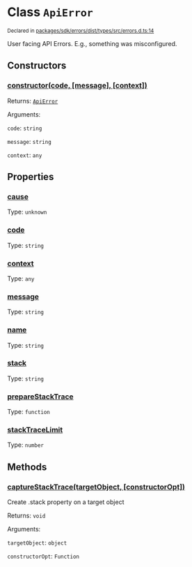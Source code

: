# Class `ApiError`
<sub>Declared in [packages/sdk/errors/dist/types/src/errors.d.ts:14]()</sub>


User facing API Errors.
E.g., something was misconfigured.

## Constructors
### [constructor(code, \[message\], \[context\])]()




Returns: <code>[ApiError](/api/@dxos/client/classes/ApiError)</code>

Arguments: 

`code`: <code>string</code>

`message`: <code>string</code>

`context`: <code>any</code>



## Properties
### [cause]()
Type: <code>unknown</code>



### [code]()
Type: <code>string</code>



### [context]()
Type: <code>any</code>



### [message]()
Type: <code>string</code>



### [name]()
Type: <code>string</code>



### [stack]()
Type: <code>string</code>



### [prepareStackTrace]()
Type: <code>function</code>



### [stackTraceLimit]()
Type: <code>number</code>




## Methods
### [captureStackTrace(targetObject, \[constructorOpt\])]()


Create .stack property on a target object

Returns: <code>void</code>

Arguments: 

`targetObject`: <code>object</code>

`constructorOpt`: <code>Function</code>


